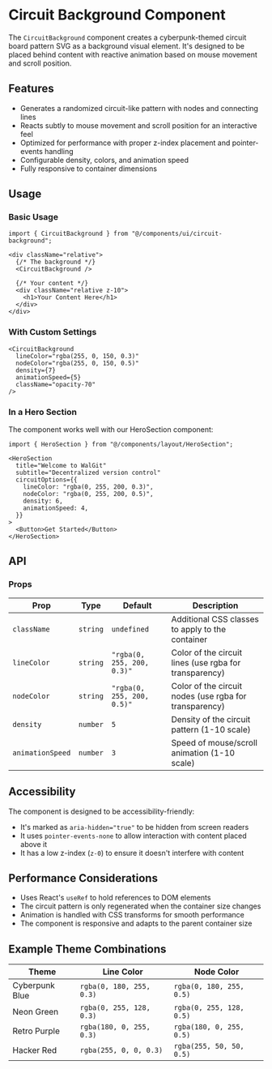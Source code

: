 # Circuit Background Component

The `CircuitBackground` component creates a cyberpunk-themed circuit board pattern SVG as a background visual element. It's designed to be placed behind content with reactive animation based on mouse movement and scroll position.

## Features

- Generates a randomized circuit-like pattern with nodes and connecting lines
- Reacts subtly to mouse movement and scroll position for an interactive feel
- Optimized for performance with proper z-index placement and pointer-events handling
- Configurable density, colors, and animation speed
- Fully responsive to container dimensions

## Usage

### Basic Usage

```tsx
import { CircuitBackground } from "@/components/ui/circuit-background";

<div className="relative">
  {/* The background */}
  <CircuitBackground />
  
  {/* Your content */}
  <div className="relative z-10">
    <h1>Your Content Here</h1>
  </div>
</div>
```

### With Custom Settings

```tsx
<CircuitBackground 
  lineColor="rgba(255, 0, 150, 0.3)"
  nodeColor="rgba(255, 0, 150, 0.5)"
  density={7}
  animationSpeed={5}
  className="opacity-70"
/>
```

### In a Hero Section

The component works well with our HeroSection component:

```tsx
import { HeroSection } from "@/components/layout/HeroSection";

<HeroSection
  title="Welcome to WalGit"
  subtitle="Decentralized version control"
  circuitOptions={{
    lineColor: "rgba(0, 255, 200, 0.3)",
    nodeColor: "rgba(0, 255, 200, 0.5)",
    density: 6,
    animationSpeed: 4,
  }}
>
  <Button>Get Started</Button>
</HeroSection>
```

## API

### Props

| Prop | Type | Default | Description |
|------|------|---------|-------------|
| `className` | `string` | `undefined` | Additional CSS classes to apply to the container |
| `lineColor` | `string` | `"rgba(0, 255, 200, 0.3)"` | Color of the circuit lines (use rgba for transparency) |
| `nodeColor` | `string` | `"rgba(0, 255, 200, 0.5)"` | Color of the circuit nodes (use rgba for transparency) |
| `density` | `number` | `5` | Density of the circuit pattern (1-10 scale) |
| `animationSpeed` | `number` | `3` | Speed of mouse/scroll animation (1-10 scale) |

## Accessibility

The component is designed to be accessibility-friendly:
- It's marked as `aria-hidden="true"` to be hidden from screen readers
- It uses `pointer-events-none` to allow interaction with content placed above it
- It has a low z-index (`z-0`) to ensure it doesn't interfere with content

## Performance Considerations

- Uses React's `useRef` to hold references to DOM elements
- The circuit pattern is only regenerated when the container size changes
- Animation is handled with CSS transforms for smooth performance
- The component is responsive and adapts to the parent container size

## Example Theme Combinations

| Theme | Line Color | Node Color |
|-------|------------|------------|
| Cyberpunk Blue | `rgba(0, 180, 255, 0.3)` | `rgba(0, 180, 255, 0.5)` |
| Neon Green | `rgba(0, 255, 128, 0.3)` | `rgba(0, 255, 128, 0.5)` |
| Retro Purple | `rgba(180, 0, 255, 0.3)` | `rgba(180, 0, 255, 0.5)` |
| Hacker Red | `rgba(255, 0, 0, 0.3)` | `rgba(255, 50, 50, 0.5)` |